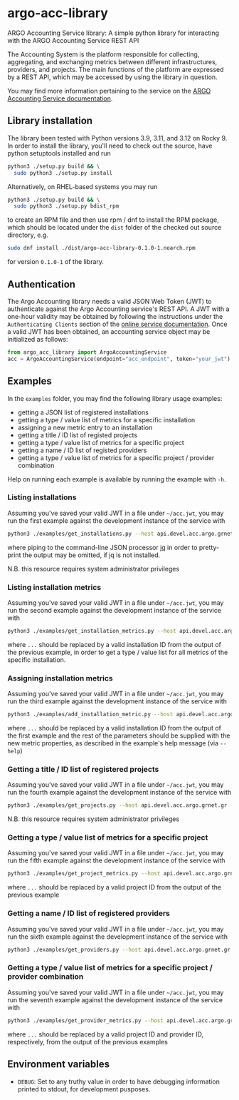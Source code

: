 # argo-acc-library

ARGO Accounting Service library: A simple python library for interacting with the ARGO Accounting Service REST API

The Accounting System is the platform responsible for collecting, aggregating, and exchanging metrics between different infrastructures, providers, and projects. The main functions of the platform are expressed by a REST API, which may be accessed by using the library in question.

You may find more information pertaining to the service on the [ARGO Accounting Service documentation](https://argoeu.github.io/argo-accounting/).

## Library installation

The library been tested with Python versions 3.9, 3.11, and 3.12 on Rocky 9. In order to install the library, you'll need to check out the source, have python setuptools installed and run

```bash
python3 ./setup.py build && \
  sudo python3 ./setup.py install
```

Alternatively, on RHEL-based systems you may run

```bash
python3 ./setup.py build && \
  sudo python3 ./setup.py bdist_rpm
```

to create an RPM file and then use rpm / dnf to install the RPM package, which should be located under the `dist` folder of the checked out source directory, e.g.

```bash
sudo dnf install ./dist/argo-acc-library-0.1.0-1.noarch.rpm
```

for version `0.1.0-1` of the library.

## Authentication

The Argo Accounting library needs a valid JSON Web Token (JWT) to authenticate against the Argo Accounting service's REST API. A JWT with a one-hour validity may be obtained by following the instructions under the `Authenticating Clients` section of the [online service documentation](https://argoeu.github.io/argo-accounting/docs/authentication/authenticating_clients). Once a valid JWT has been obtained, an accounting service object may be initialized as follows:

```python
from argo_acc_library import ArgoAccountingService
acc = ArgoAccountingService(endpoint="acc_endpoint", token="your_jwt")
```

## Examples

In the `examples` folder, you may find the following library usage examples:

* getting a JSON list of registered installations
* getting a type / value list of metrics for a specific installation
* assigning a new metric entry to an installation
* getting a title / ID list of registed projects
* getting a type / value list of metrics for a specific project
* getting a name / ID list of registed providers
* getting a type / value list of metrics for a specific project / provider combination

Help on running each example is available by running the example with `-h`.

### Listing installations

Assuming you've saved your valid JWT in a file under `~/acc.jwt`, you may run the first example against the development instance of the service with

```bash
python3 ./examples/get_installations.py --host api.devel.acc.argo.grnet.gr --token ~/acc.jwt -f | jq .
```

where piping to the command-line JSON processor [jq](https://jqlang.org/) in order to pretty-print the output may be omitted, if jq is not installed.

N.B. this resource requires system administrator privileges

### Listing installation metrics

Assuming you've saved your valid JWT in a file under `~/acc.jwt`, you may run the second example against the development instance of the service with

```bash
python3 ./examples/get_installation_metrics.py --host api.devel.acc.argo.grnet.gr --token ~/acc.jwt -f --installation ...
```

where `...` should be replaced by a valid installation ID from the output of the previous example, in order to get a type / value list for all metrics of the specific installation.

### Assigning installation metrics

Assuming you've saved your valid JWT in a file under `~/acc.jwt`, you may run the third example against the development instance of the service with

```bash
python3 ./examples/add_installation_metric.py --host api.devel.acc.argo.grnet.gr --token ~/acc.jwt -f --installation ... --metricdefid METRICDEFID --tstart TSTART --tend TEND --value VALUE --gid GID --uid UID
```

where `...` should be replaced by a valid installation ID from the output of the first example and the rest of the parameters should be supplied with the new metric properties, as described in the example's help message (via `--help`)

### Getting a title / ID list of registered projects

Assuming you've saved your valid JWT in a file under `~/acc.jwt`, you may run the fourth example against the development instance of the service with

```bash
python3 ./examples/get_projects.py --host api.devel.acc.argo.grnet.gr --token ~/acc.jwt -f
```

N.B. this resource requires system administrator privileges

### Getting a type / value list of metrics for a specific project

Assuming you've saved your valid JWT in a file under `~/acc.jwt`, you may run the fifth example against the development instance of the service with

```bash
python3 ./examples/get_project_metrics.py --host api.devel.acc.argo.grnet.gr --token ~/acc.jwt -f --project ...
```

where `...` should be replaced by a valid project ID from the output of the previous example

### Getting a name / ID list of registered providers

Assuming you've saved your valid JWT in a file under `~/acc.jwt`, you may run the sixth example against the development instance of the service with

```bash
python3 ./examples/get_providers.py --host api.devel.acc.argo.grnet.gr --token ~/acc.jwt -f
```

### Getting a type / value list of metrics for a specific project / provider combination

Assuming you've saved your valid JWT in a file under `~/acc.jwt`, you may run the seventh example against the development instance of the service with

```bash
python3 ./examples/get_provider_metrics.py --host api.devel.acc.argo.grnet.gr --token ~/acc.jwt -f --project ... --provider ...
```

where `...` should be replaced by a valid project ID and provider ID, respectively, from the output of the previous examples

## Environment variables

* `DEBUG`: Set to any truthy value in order to have debugging information printed to stdout, for development pusposes.
